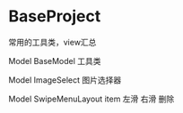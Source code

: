# BaseProject
常用的工具类，view汇总

Model BaseModel 工具类

Model ImageSelect 图片选择器

Model SwipeMenuLayout item 左滑 右滑 删除
